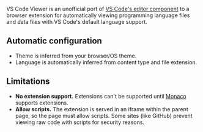 
VS Code Viewer is an unofficial port of [VS Code's editor component](https://github.com/microsoft/monaco-editor) to a browser extension for automatically viewing programming language files and data files with VS Code's default language support. 

## Automatic configuration

* Theme is inferred from your browser/OS theme.
* Language is automatically inferred from content type and file extension.

## Limitations

* **No extension support.** Extensions can't be supported until [Monaco](https://github.com/microsoft/monaco-editor) supports extensions.
* **Allow scripts.** The extension is served in an iframe within the parent page, so the page must allow scripts.  Some sites (like GitHub) prevent viewing raw code with scripts for security reasons.
